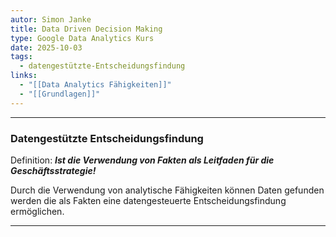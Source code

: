 ```yaml
---
autor: Simon Janke
title: Data Driven Decision Making
type: Google Data Analytics Kurs
date: 2025-10-03
tags:
  - datengestützte-Entscheidungsfindung
links:
  - "[[Data Analytics Fähigkeiten]]"
  - "[[Grundlagen]]"
---
```

---

### Datengestützte Entscheidungsfindung

Definition: ***Ist die Verwendung von Fakten als Leitfaden für die
Geschäftsstrategie!***
<br>

Durch die Verwendung von analytische Fähigkeiten können Daten gefunden werden
die als Fakten eine datengesteuerte Entscheidungsfindung ermöglichen.

---
